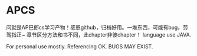 # APCS
问就是AP巴郎cs学习产物！感恩github，归档好用。一堆东西，可能有bug，劳驾指正~
章节区分方法和书不同，此chapter非彼chapter！
language use JAVA.

For personal use mostly. Referencing OK. BUGS MAY EXIST.
